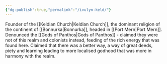 ```yaml
---
{"dg-publish":true,"permalink":"/ivulyn-keld/"}
---
```


Founder of the [[Keldian Church\|Keldian Church]], the dominant religion of the continent of [[Bonnurka\|Bonnurka]], headed in [[Port Mern\|Port Mern]].  Denounced the [[Gods of Panthos\|Gods of Panthos]] - claimed they were not of this realm and colonists instead, feeding of the rich energy that was found here. Claimed that there was a better way, a way of great deeds, piety and learning leading to more localised godhood that was more in harmony with the realm. 
